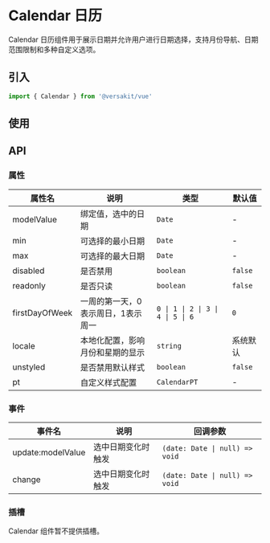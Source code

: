 # Calendar 日历

Calendar 日历组件用于展示日期并允许用户进行日期选择，支持月份导航、日期范围限制和多种自定义选项。

<Link link="https://versakit.github.io/Versakit-Vue/storybook/?path=/story/%E7%BB%84%E4%BB%B6-calendar-%E6%97%A5%E5%8E%86--basic"/>

## 引入

```typescript
import { Calendar } from '@versakit/vue'
```

## 使用

<demo vue="./example/index.vue" />

## API

### 属性

| 属性名         | 说明                               | 类型                              | 默认值   |
| -------------- | ---------------------------------- | --------------------------------- | -------- |
| modelValue     | 绑定值，选中的日期                 | `Date`                            | -        |
| min            | 可选择的最小日期                   | `Date`                            | -        |
| max            | 可选择的最大日期                   | `Date`                            | -        |
| disabled       | 是否禁用                           | `boolean`                         | `false`  |
| readonly       | 是否只读                           | `boolean`                         | `false`  |
| firstDayOfWeek | 一周的第一天，0表示周日，1表示周一 | `0 \| 1 \| 2 \| 3 \| 4 \| 5 \| 6` | `0`      |
| locale         | 本地化配置，影响月份和星期的显示   | `string`                          | 系统默认 |
| unstyled       | 是否禁用默认样式                   | `boolean`                         | `false`  |
| pt             | 自定义样式配置                     | `CalendarPT`                      | -        |

### 事件

| 事件名            | 说明               | 回调参数                       |
| ----------------- | ------------------ | ------------------------------ |
| update:modelValue | 选中日期变化时触发 | `(date: Date \| null) => void` |
| change            | 选中日期变化时触发 | `(date: Date \| null) => void` |

### 插槽

Calendar 组件暂不提供插槽。
